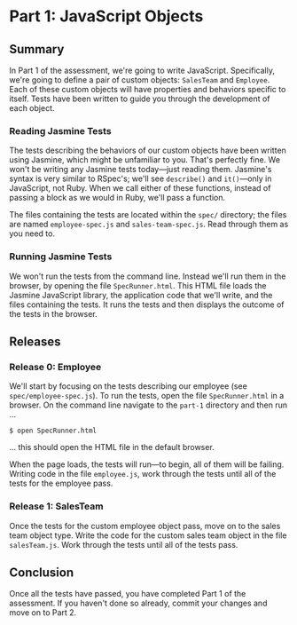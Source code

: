 # Part 1: JavaScript Objects
## Summary

In Part 1 of the assessment, we're going to write JavaScript.  Specifically,
we're going to define a pair of custom objects:  `SalesTeam` and `Employee`.
Each of these custom objects will have properties and behaviors specific to
itself.  Tests have been written to guide you through the development of each
object.

### Reading Jasmine Tests
The tests describing the behaviors of our custom objects have been written using Jasmine, which might be unfamiliar to you.  That's perfectly fine.  We won't be writing any Jasmine tests today—just reading them.  Jasmine's syntax is very similar to RSpec's; we'll see `describe()` and `it()`—only in JavaScript, not Ruby.  When we call either of these functions, instead of passing a block as we would in Ruby, we'll pass a function.

The files containing the tests are located within the `spec/` directory; the files are named `employee-spec.js` and `sales-team-spec.js`.  Read through them as you need to.

### Running Jasmine Tests
We won't run the tests from the command line.  Instead we'll run them in the browser, by opening the file `SpecRunner.html`.  This HTML file loads the Jasmine JavaScript library, the application code that we'll write, and the files containing the tests.  It runs the tests and then displays the outcome of the tests in the browser.

## Releases
### Release 0: Employee
We'll start by focusing on the tests describing our employee (see `spec/employee-spec.js`).  To run the tests, open the file `SpecRunner.html` in a browser. On the command line navigate to the `part-1` directory and then run ...

```
$ open SpecRunner.html
```
... this should open the HTML file in the default browser.

When the page loads, the tests will run—to begin, all of them will be failing.  Writing code in the file `employee.js`, work through the tests until all of the tests for the employee pass.

### Release 1: SalesTeam
Once the tests for the custom employee object pass, move on to the sales team object type.  Write the code for the custom sales team object in the file `salesTeam.js`.  Work through the tests until all of the tests pass.

## Conclusion
Once all the tests have passed, you have completed Part 1 of the assessment. If you haven't done so already, commit your changes and move on to Part 2.
